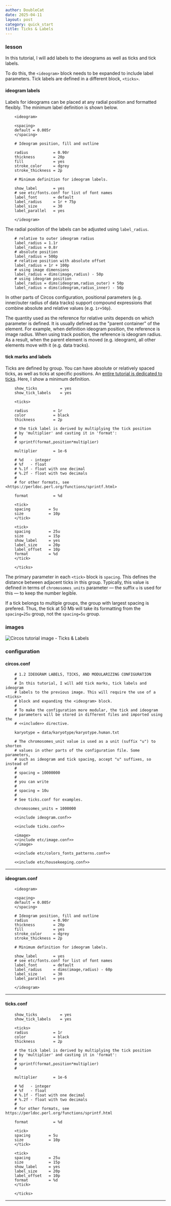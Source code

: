 ```yaml
---
author: DoubleCat
date: 2025-04-11
layout: post
category: quick_start
title: Ticks & Labels
---
```


### lesson
In this tutorial, I will add labels to the ideograms as well as ticks and tick
labels.

To do this, the `<ideogram>` block needs to be expanded to include label
parameters. Tick labels are defined in a different block, `<ticks>`.

#### ideogram labels
Labels for ideograms can be placed at any radial position and formatted
flexibly. The minimum label definition is shown below.

```    
    <ideogram>
    
    <spacing>
    default = 0.005r
    </spacing>
    
    # Ideogram position, fill and outline
    
    radius           = 0.90r
    thickness        = 20p
    fill             = yes
    stroke_color     = dgrey
    stroke_thickness = 2p
    
    # Minimum definition for ideogram labels.
    
    show_label       = yes
    # see etc/fonts.conf for list of font names
    label_font       = default 
    label_radius     = 1r + 75p
    label_size       = 30
    label_parallel   = yes
    
    </ideogram>
``````
The radial position of the labels can be adjusted using `label_radius`.

```    
    # relative to outer ideogram radius 
    label_radius = 1.1r
    label_radius = 0.8r
    # absolute position
    label_radius = 500p
    # relative position with absolute offset
    label_radius = 1r + 100p
    # using image dimensions
    label_radius = dims(image,radius) - 50p
    # using ideogram position
    label_radius = dims(ideogram,radius_outer) + 50p
    label_radius = dims(ideogram,radius_inner) - 50p
``````
In other parts of Circos configuration, positional parameters (e.g.
inner/outer radius of data tracks) support compound expressions that combine
absolute and relative values (e.g. `1r+50p`).

The quantity used as the reference for relative units depends on which
parameter is defined. It is usually defined as the "parent container" of the
element. For example, when definition ideogram position, the reference is
image radius. When using track position, the reference is ideogram radius. As
a result, when the parent element is moved (e.g. ideogram), all other elements
move with it (e.g. data tracks).

#### tick marks and labels
Ticks are defined by group. You can have absolute or relatively spaced ticks,
as well as ticks at specific positions. An [entire tutorial is dedicated to
ticks](//documentation/tutorials/ticks_and_labels). Here, I show a minimum
definition.

```    
    show_ticks          = yes
    show_tick_labels    = yes
    
    <ticks>
    
    radius           = 1r
    color            = black
    thickness        = 2p
    
    # the tick label is derived by multiplying the tick position
    # by 'multiplier' and casting it in 'format':
    #
    # sprintf(format,position*multiplier)
    
    multiplier       = 1e-6
    
    # %d   - integer
    # %f   - float
    # %.1f - float with one decimal
    # %.2f - float with two decimals
    #
    # for other formats, see <https://perldoc.perl.org/functions/sprintf.html>
    
    format           = %d
    
    <tick>
    spacing        = 5u
    size           = 10p
    </tick>
    
    <tick>
    spacing        = 25u
    size           = 15p
    show_label     = yes
    label_size     = 20p
    label_offset   = 10p
    format         = %d
    </tick>
    
    </ticks>
```
The primary parameter in each `<tick>` block is `spacing`. This defines the
distance between adjacent ticks in this group. Typically, this value is
defined in terms of `chromosomes_units` parameter — the suffix `u` is used for
this — to keep the number legible.

If a tick belongs to multiple groups, the group with largest spacing is
prefered. Thus, the tick at 50 Mb will take its formatting from the
`spacing=25u` group, not the `spacing=5u` group.
### images
![Circos tutorial image - Ticks &
Labels](/documentation/tutorials/quick_start/ticks_and_labels/img/01.png)
### configuration
#### circos.conf
```    
    # 1.2 IDEOGRAM LABELS, TICKS, AND MODULARIZING CONFIGURATION
    #
    # In this tutorial, I will add tick marks, tick labels and ideogram
    # labels to the previous image. This will require the use of a <ticks>
    # block and expanding the <ideogram> block. 
    #
    # To make the configuration more modular, the tick and ideogram
    # parameters will be stored in different files and imported using the
    # <<include>> directive.
    
    karyotype = data/karyotype/karyotype.human.txt
    
    # The chromosomes_unit value is used as a unit (suffix "u") to shorten
    # values in other parts of the configuration file. Some parameters,
    # such as ideogram and tick spacing, accept "u" suffixes, so instead of
    #
    # spacing = 10000000
    #
    # you can write
    #
    # spacing = 10u
    #
    # See ticks.conf for examples.
    
    chromosomes_units = 1000000
    
    <<include ideogram.conf>>
    
    <<include ticks.conf>>
    
    <image>
    <<include etc/image.conf>>                
    </image>
    
    <<include etc/colors_fonts_patterns.conf>> 
    
    <<include etc/housekeeping.conf>> 
```
  

* * *

#### ideogram.conf
```    
    <ideogram>
    
    <spacing>
    default = 0.005r
    </spacing>
    
    # Ideogram position, fill and outline
    radius           = 0.90r
    thickness        = 20p
    fill             = yes
    stroke_color     = dgrey
    stroke_thickness = 2p
    
    # Minimum definition for ideogram labels.
    
    show_label       = yes
    # see etc/fonts.conf for list of font names
    label_font       = default 
    label_radius     = dims(image,radius) - 60p
    label_size       = 30
    label_parallel   = yes
    
    </ideogram>
``````
  

* * *

#### ticks.conf
```    
    show_ticks          = yes
    show_tick_labels    = yes
    
    <ticks>
    radius           = 1r
    color            = black
    thickness        = 2p
    
    # the tick label is derived by multiplying the tick position
    # by 'multiplier' and casting it in 'format':
    #
    # sprintf(format,position*multiplier)
    #
    
    multiplier       = 1e-6
    
    # %d   - integer
    # %f   - float
    # %.1f - float with one decimal
    # %.2f - float with two decimals
    #
    # for other formats, see https://perldoc.perl.org/functions/sprintf.html
    
    format           = %d
    
    <tick>
    spacing        = 5u
    size           = 10p
    </tick>
    
    <tick>
    spacing        = 25u
    size           = 15p
    show_label     = yes
    label_size     = 20p
    label_offset   = 10p
    format         = %d
    </tick>
    
    </ticks>
```
  

* * *
